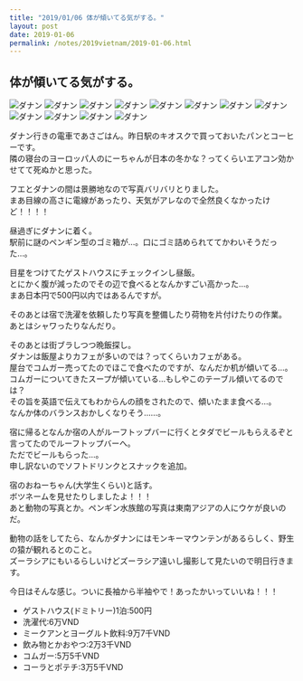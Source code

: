```yaml
---
title: "2019/01/06 体が傾いてる気がする。"
layout: post
date: 2019-01-06
permalink: /notes/2019vietnam/2019-01-06.html
---
```


## 体が傾いてる気がする。

![ダナン](images/33.jpeg "ダナン") 
![ダナン](images/34.jpeg "ダナン") 
![ダナン](images/35.jpeg "ダナン") 
![ダナン](images/36.jpeg "ダナン") 
![ダナン](images/37.jpeg "ダナン") 
![ダナン](images/38.jpeg "ダナン") 
![ダナン](images/39.jpeg "ダナン") 
![ダナン](images/40.jpeg "ダナン") 
![ダナン](images/41.jpeg "ダナン") 
![ダナン](images/42.jpeg "ダナン") 
![ダナン](images/43.jpeg "ダナン") 
![ダナン](images/44.jpeg "ダナン") 

ダナン行きの電車であさごはん。昨日駅のキオスクで買っておいたパンとコーヒーです。  
隣の寝台のヨーロッパ人のにーちゃんが日本の冬かな？ってくらいエアコン効かせてて死ぬかと思った。  
  
フエとダナンの間は景勝地なので写真バリバリとりました。  
まあ目線の高さに電線があったり、天気がアレなので全然良くなかったけど！！！！  
  
昼過ぎにダナンに着く。  
駅前に謎のペンギン型のゴミ箱が…。口にゴミ詰められててかわいそうだった…。  
  
目星をつけてたゲストハウスにチェックインし昼飯。  
とにかく腹が減ったのでその辺で食べるとなんかすごい高かった…。  
まあ日本円で500円以内ではあるんですが。  
  
そのあとは宿で洗濯を依頼したり写真を整備したり荷物を片付けたりの作業。  
あとはシャワったりなんだり。  
  
そのあとは街ブラしつつ晩飯探し。  
ダナンは飯屋よりカフェが多いのでは？ってくらいカフェがある。  
屋台でコムガー売ってたのでほこで食べたのですが、なんだか机が傾いてる…。  
コムガーについてきたスープが傾いている…もしやこのテーブル傾いてるのでは？  
その旨を英語で伝えてもわからんの顔をされたので、傾いたまま食べる…。  
なんか体のバランスおかしくなりそう……。  
  
宿に帰るとなんか宿の人がルーフトップバーに行くとタダでビールもらえるぞと言ってたのでルーフトップバーへ。  
ただでビールもらった…。  
申し訳ないのでソフトドリンクとスナックを追加。  
  
宿のおねーちゃん(大学生くらい)と話す。  
ボツネームを見せたりしましたよ！！！  
あと動物の写真とか。ペンギン水族館の写真は東南アジアの人にウケが良いのだ。  
  
動物の話をしてたら、なんかダナンにはモンキーマウンテンがあるらしく、野生の猿が観れるとのこと。  
ズーラシアにもいるらしいけどズーラシア遠いし撮影して見たいので明日行きます。  
  
今日はそんな感じ。ついに長袖から半袖やで！あったかいっていいね！！！  

- ゲストハウス(ドミトリー)1泊:500円
- 洗濯代:6万VND
- ミークアンとヨーグルト飲料:9万7千VND
- 飲み物とかおやつ:2万3千VND
- コムガー:5万5千VND
- コーラとポテチ:3万5千VND
